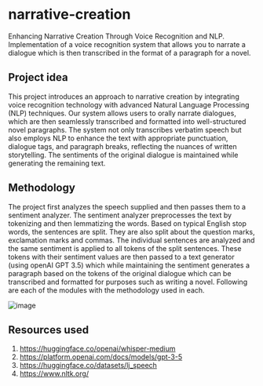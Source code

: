 # narrative-creation
Enhancing Narrative Creation Through Voice Recognition and NLP.  Implementation of a voice recognition system that allows you to narrate a dialogue which is then transcribed in the format of a paragraph for a novel.

## Project idea
This project introduces an approach to narrative creation by integrating voice recognition
technology with advanced Natural Language Processing (NLP) techniques. Our system allows
users to orally narrate dialogues, which are then seamlessly transcribed and formatted into
well-structured novel paragraphs. The system not only transcribes verbatim speech but also
employs NLP to enhance the text with appropriate punctuation, dialogue tags, and paragraph
breaks, reflecting the nuances of written storytelling. The sentiments of the original dialogue is
maintained while generating the remaining text.

## Methodology
The project first analyzes the speech supplied and then passes them to a sentiment
analyzer. The sentiment analyzer preprocesses the text by tokenizing and then lemmatizing the
words. Based on typical English stop words, the sentences are split. They are also split about the
question marks, exclamation marks and commas. The individual sentences are analyzed and the
same sentiment is applied to all tokens of the split sentences. These tokens with their sentiment
values are then passed to a text generator (using openAI GPT 3.5) which while maintaining the
sentiment generates a paragraph based on the tokens of the original dialogue which can be
transcribed and formatted for purposes such as writing a novel. Following are each of the
modules with the methodology used in each.

![image](https://github.com/BravenMo/narrative-creation/assets/91548058/5da38007-ede1-4bdf-8bb7-2d6c0ece053c)


## Resources used
1. https://huggingface.co/openai/whisper-medium
2. https://platform.openai.com/docs/models/gpt-3-5
3. https://huggingface.co/datasets/lj_speech
4. https://www.nltk.org/
